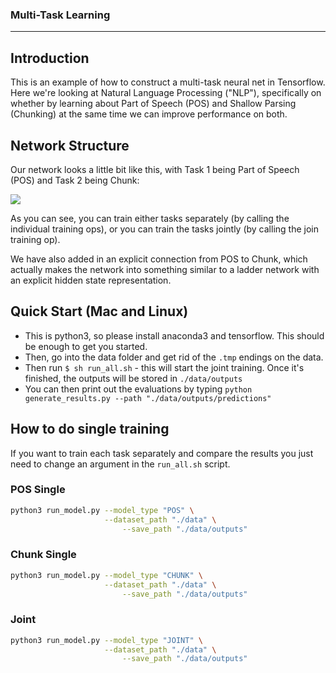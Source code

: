 ### Multi-Task Learning

-------

## Introduction

This is an example of how to construct a multi-task neural net in Tensorflow. Here we're looking at Natural Language Processing ("NLP"), specifically on whether by learning about Part of Speech (POS) and Shallow Parsing (Chunking) at the same time we can improve performance on both.

## Network Structure

Our network looks a little bit like this, with Task 1 being Part of Speech (POS) and Task 2 being Chunk:

<img src='https://jg8610.github.io/images/joint_op.png'>

As you can see, you can train either tasks separately (by calling the individual training ops), or you can train the tasks jointly (by calling the join training op).

We have also added in an explicit connection from POS to Chunk, which actually makes the network into something similar to a ladder network with an explicit hidden state representation.

## Quick Start (Mac and Linux)

* This is python3, so please install anaconda3 and tensorflow. This should be enough to get you started.
* Then, go into the data folder and get rid of the ``.tmp`` endings on the data.
* Then run ``$ sh run_all.sh`` - this will start the joint training. Once it's finished, the outputs will be stored in ``./data/outputs``
* You can then print out the evaluations by typing ``python generate_results.py --path "./data/outputs/predictions"``

## How to do single training

If you want to train each task separately and compare the results you just need to change an argument in the ``run_all.sh`` script.

### POS Single
```bash
python3 run_model.py --model_type "POS" \
       	             --dataset_path "./data" \
		                 --save_path "./data/outputs"

```

### Chunk Single
```bash
python3 run_model.py --model_type "CHUNK" \
       	             --dataset_path "./data" \
		                 --save_path "./data/outputs"

```

### Joint
```bash
python3 run_model.py --model_type "JOINT" \
       	             --dataset_path "./data" \
		                 --save_path "./data/outputs"

```
